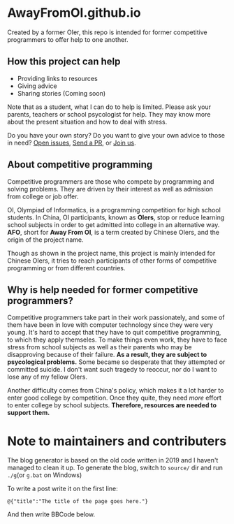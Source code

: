 # AwayFromOI.github.io
Created by a former OIer, this repo is intended for former competitive programmers to offer help to one another.
## How this project can help
- Providing links to resources
- Giving advice
- Sharing stories (Coming soon)

Note that as a student, what I can do to help is limited. Please ask your parents, teachers
or school psycologist for help. They may know more about the present situation and how to
deal with stress.

Do you have your own story? Do you want to give your own advice to those in need? [Open issues](https://github.com/awayfromoi/awayfromoi.github.io/issues), [Send a PR](https://github.com/awayfromoi/awayfromoi.github.io/pulls), or [Join us](https://github.com/awayfromoi).
## About competitive programming
Competitive programmers are those who compete by programming and solving problems. They are driven by their interest
as well as admission from college or job offer.

OI, Olympiad of Informatics, is a programming competition for high school students. In China, OI participants, known
as **OIers**, stop or reduce learning school subjects in order to get admitted into college in an alternative way.
**AFO**, short for **Away From OI**, is a term created by Chinese OIers, and the origin of the project name.

Though as shown in the project name, this project is mainly intended for Chinese OIers, it tries to reach participants
of other forms of competitive programming or from different countries.
## Why is help needed for former competitive programmers?
Competitive programmers take part in their work passionately, and some of them have been in love with computer technology since they
were very young. It's hard to accept that they have to quit competitive programming, to which they apply themseles.
To make things even work, they have to face stress from school subjects as well as their parents who may be disapproving because of
their failure. **As a result, they are subject to psycological problems.** Some became so desperate that they attempted or committed
suicide. I don't want such tragedy to reoccur, nor do I want to lose any of my fellow OIers.

Another difficulty comes from China's policy, which makes it a lot harder to enter good college by competition. Once they quite,
they need _more_ effort to enter college by school subjects. **Therefore, resources are needed to support them.**
# Note to maintainers and contributers
The blog generator is based on the old code written in 2019 and I haven't managed to clean it up. To generate the blog, switch to `source/` dir and run `./g`(or `g.bat` on Windows)


To write a post write it on the first line:
```
@{"title":"The title of the page goes here."}
```
And then write BBCode below.
